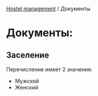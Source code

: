 [Hostel management](/README.md) / Документы

# Документы:

## Заселение
Перечисление имеет 2 значения:
+ Мужской
+ Женский
